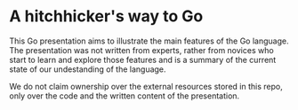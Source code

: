 # A hitchhicker's way to Go

This Go presentation aims to illustrate the main features of the Go language. 
The presentation was not written from experts, rather from novices who start to learn and 
explore those features and is a summary of the current state of our undestanding of the language.

We do not claim ownership over the external resources stored in this repo, only over the code and the written content of the presentation.
